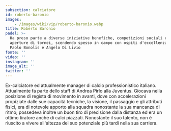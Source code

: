 ```yaml
---
subsection: calciatore
id: roberto-baronio
images: 
    - /images/wiki/vip/roberto-baronio.webp
title: Roberto Baronio
padel: >-
  Ha preso parte a diverse iniziative benefiche, competizioni sociali ed
  aperture di tornei, scendendo spesso in campo con ospiti d'eccellenza come
  Paolo Bonolis e Angelo Di Livio
fonte: ''
video: ''
instagram: ''
image_alt: ''
twitter: ''
---
```

Ex-calciatore ed attualmente manager di calcio professionistico italiano. Attualmente fa parte dello staff di Andrea Pirlo alla Juventus. Giocava nella posizione di regista di movimento in avanti, dove con accelerazioni propiziate dalle sue capacità tecniche, la visione, il passaggio e gli attributi fisici, era di notevole apporto alla squadra nonostante la sua mancanza di ritmo; possedeva inoltre un buon tiro di precisione dalla distanza ed era un ottimo tiratore anche di calci piazzati. Nonostante il suo talento, non è riuscito a vivere all'altezza del suo potenziale più tardi nella sua carriera.
